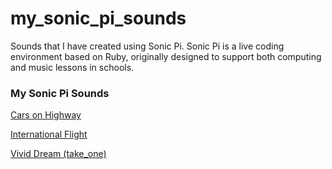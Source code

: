# my_sonic_pi_sounds
Sounds that I have created using Sonic Pi. Sonic Pi is a live coding environment based on Ruby, originally designed to support both computing and music lessons in schools.

### My Sonic Pi Sounds

[Cars on Highway](https://soundcloud.com/az_01/cars-on-highway?si=5043da1323fa4183877958b337274f97) 

[International Flight](https://soundcloud.com/az_01/international-flight?si=8b8d9a00d3bf44fea3711d46c2e0042a)

[Vivid Dream (take_one)](https://soundcloud.com/az_01/vivid_dream-take-one-sonic-pi-best-with-headphones?si=fdbb65c3c30143bb9ec93459b03239a7)
